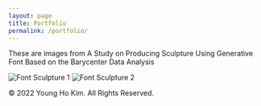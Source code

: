 ```yaml
---
layout: page
title: Portfolio
permalink: /portfolio/
---
```


These are images from A Study on Producing Sculpture Using Generative Font Based on the Barycenter Data Analysis

![Font Sculpture 1]({{site.baseurl}}/assets/images/portfolio/Backlight_01.jpg)
![Font Sculpture 2]({{site.baseurl}}/assets/images/portfolio/Backlight_02.jpg)


© 2022 Young Ho Kim. All Rights Reserved. 
